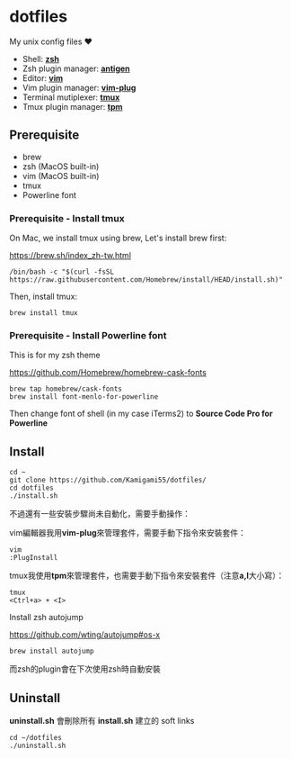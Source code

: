 # dotfiles
My unix config files :heart:

- Shell: **[zsh](https://github.com/zsh-users/zsh)**
- Zsh plugin manager: **[antigen](https://github.com/zsh-users/antigen)**
- Editor: **[vim](https://github.com/vim/vim)**
- Vim plugin manager: **[vim-plug](https://github.com/junegunn/vim-plug)**
- Terminal mutiplexer: **[tmux](https://github.com/tmux/tmux)**
- Tmux plugin manager: **[tpm](https://github.com/tmux-plugins/tpm)**

## Prerequisite

- brew
- zsh (MacOS built-in)
- vim (MacOS built-in)
- tmux
- Powerline font

### Prerequisite - Install tmux

On Mac, we install tmux using brew, Let's install brew first:

https://brew.sh/index_zh-tw.html

```
/bin/bash -c "$(curl -fsSL https://raw.githubusercontent.com/Homebrew/install/HEAD/install.sh)"
```

Then, install tmux:

```
brew install tmux
```

### Prerequisite - Install Powerline font

This is for my zsh theme

https://github.com/Homebrew/homebrew-cask-fonts

```
brew tap homebrew/cask-fonts
brew install font-menlo-for-powerline
```

Then change font of shell (in my case iTerms2) to **Source Code Pro for Powerline**

## Install

```
cd ~
git clone https://github.com/Kamigami55/dotfiles/
cd dotfiles
./install.sh
```

不過還有一些安裝步驟尚未自動化，需要手動操作：


vim編輯器我用**vim-plug**來管理套件，需要手動下指令來安裝套件：

```
vim
:PlugInstall
```

tmux我使用**tpm**來管理套件，也需要手動下指令來安裝套件（注意**a,I**大小寫）：

```
tmux
<Ctrl+a> + <I>
```

Install zsh autojump

https://github.com/wting/autojump#os-x

```
brew install autojump
```

而zsh的plugin會在下次使用zsh時自動安裝

## Uninstall

**uninstall.sh** 會刪除所有 **install.sh** 建立的 soft links

```
cd ~/dotfiles
./uninstall.sh
```
